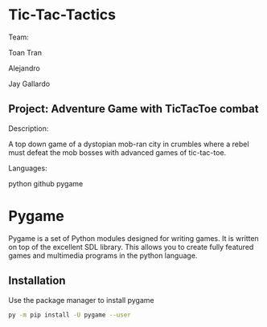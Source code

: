 # Tic-Tac-Tactics

Team:

Toan Tran

Alejandro 

Jay Gallardo

 

## Project: Adventure Game with TicTacToe combat
Description:

A top down game of a dystopian mob-ran city in crumbles where a rebel must defeat the mob bosses with advanced games of tic-tac-toe.

Languages: 

python
github
pygame

# Pygame
Pygame is a set of Python modules designed for writing games. It is written on top of the excellent SDL library. This allows you to create fully featured games and multimedia programs in the python language.

## Installation

Use the package manager to install pygame

```bash
py -m pip install -U pygame --user
```



